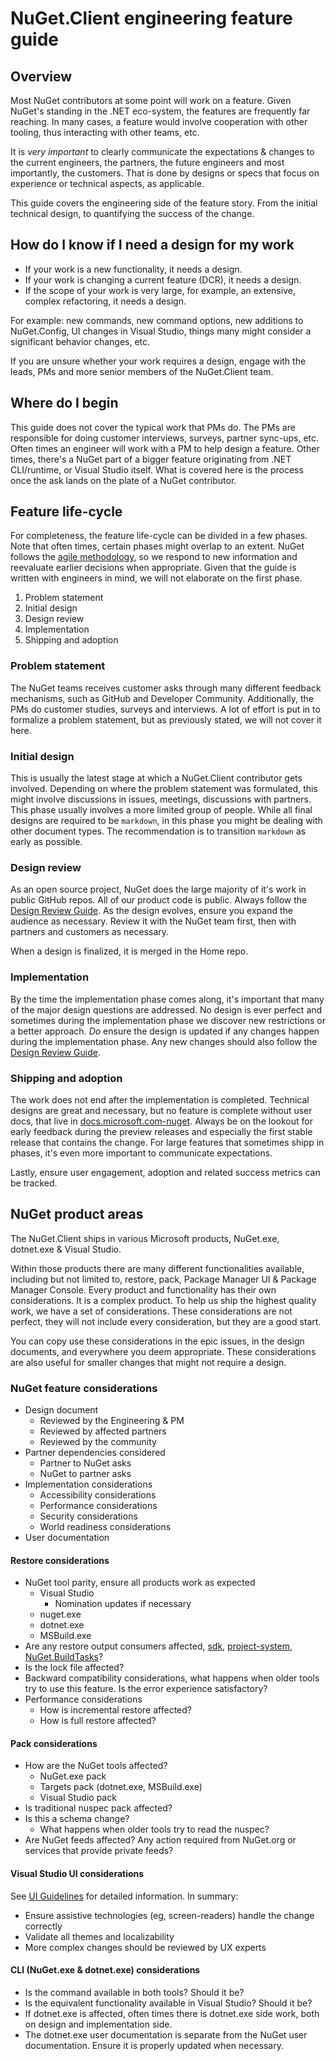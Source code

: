 
# NuGet.Client engineering feature guide

## Overview

Most NuGet contributors at some point will work on a feature. Given NuGet's standing in the .NET eco-system, the features are frequently far reaching. In many cases, a feature would involve cooperation with other tooling, thus interacting with other teams, etc.

It is *very important* to clearly communicate the expectations & changes to the current engineers, the partners, the future engineers and most importantly, the customers.
That is done by designs or specs that focus on experience or technical aspects, as applicable.

This guide covers the engineering side of the feature story. From the initial technical design, to quantifying the success of the change.

## How do I know if I need a design for my work

* If your work is a new functionality, it needs a design.
* If your work is changing a current feature (DCR), it needs a design.
* If the scope of your work is very large, for example, an extensive, complex refactoring, it needs a design.

For example: new commands, new command options, new additions to NuGet.Config, UI changes in Visual Studio, things many might consider a significant behavior changes, etc.

If you are unsure whether your work requires a design, engage with the leads, PMs and more senior members of the NuGet.Client team.

## Where do I begin

This guide does not cover the typical work that PMs do.
The PMs are responsible for doing customer interviews, surveys, partner sync-ups, etc. Often times an engineer will work with a PM to help design a feature. Other times, there's a NuGet part of a bigger feature originating from .NET CLI/runtime, or Visual Studio itself.
What is covered here is the process once the ask lands on the plate of a NuGet contributor.

## Feature life-cycle

For completeness, the feature life-cycle can be divided in a few phases. Note that often times, certain phases might overlap to an extent. NuGet follows the [agile methodology](https://agilemanifesto.org/), so we respond to new information and reevaluate earlier decisions when appropriate.
Given that the guide is written with engineers in mind, we will not elaborate on the first phase.

1. Problem statement
2. Initial design
3. Design review
4. Implementation
5. Shipping and adoption

### Problem statement

The NuGet teams receives customer asks through many different feedback mechanisms, such as GitHub and Developer Community. Additionally, the PMs do customer studies, surveys and interviews.
A lot of effort is put in to formalize a problem statement, but as previously stated, we will not cover it here.

### Initial design

This is usually the latest stage at which a NuGet.Client contributor gets involved. Depending on where the problem statement was formulated, this might involve discussions in issues, meetings, discussions with partners. This phase usually involves a more limited group of people.
While all final designs are required to be `markdown`, in this phase you might be dealing with other document types.
The recommendation is to transition `markdown` as early as possible.

### Design review

As an open source project, NuGet does the large majority of it's work in public GitHub repos. All of our product code is public.
Always follow the [Design Review Guide](design-review-guide.md).
As the design evolves, ensure you expand the audience as necessary. Review it with the NuGet team first, then with partners and customers as necessary.

When a design is finalized, it is merged in the Home repo.

### Implementation

By the time the implementation phase comes along, it's important that many of the major design questions are addressed.
No design is ever perfect and sometimes during the implementation phase we discover new restrictions or a better approach.
*Do* ensure the design is updated if any changes happen during the implementation phase.
Any new changes should also follow the [Design Review Guide](design-review-guide.md).

### Shipping and adoption

The work does not end after the implementation is completed.
Technical designs are great and necessary, but no feature is complete without user docs, that live in [docs.microsoft.com-nuget](https://github.com/nuget/docs.microsoft.com-nuget/).
Always be on the lookout for early feedback during the preview releases and especially the first stable release that contains the change. For large features that sometimes shipp in phases, it's even more important to communicate expectations.

Lastly, ensure user engagement, adoption and related success metrics can be tracked.

## NuGet product areas

The NuGet.Client ships in various Microsoft products, NuGet.exe, dotnet.exe & Visual Studio.

Within those products there are many different functionalities available, including but not limited to, restore, pack, Package Manager UI & Package Manager Console. Every product and functionality has their own considerations. It is a complex product. To help us ship the highest quality work, we have a set of considerations.
These considerations are not perfect, they will not include every consideration, but they are a good start.

You can copy use these considerations in the epic issues, in the design documents, and everywhere you deem appropriate.
These considerations are also useful for smaller changes that might not require a design.

### NuGet feature considerations

* Design document
  * Reviewed by the Engineering & PM
  * Reviewed by affected partners
  * Reviewed by the community
* Partner dependencies considered
  * Partner to NuGet asks
  * NuGet to partner asks
* Implementation considerations
  * Accessibility considerations
  * Performance considerations
  * Security considerations
  * World readiness considerations
* User documentation

#### Restore considerations

* NuGet tool parity, ensure all products work as expected
  * Visual Studio
    * Nomination updates if necessary
  * nuget.exe
  * dotnet.exe
  * MSBuild.exe
* Are any restore output consumers affected, [sdk](https://github.com/dotnet/sdk), [project-system](https://github.com/dotnet/project-system), [NuGet.BuildTasks](https://github.com/dotnet/nuget.buildtasks)?
* Is the lock file affected?
* Backward compatibility considerations, what happens when older tools try to use this feature. Is the error experience satisfactory?
* Performance considerations
  * How is incremental restore affected?
  * How is full restore affected?

#### Pack considerations

* How are the NuGet tools affected?
  * NuGet.exe pack
  * Targets pack (dotnet.exe, MSBuild.exe)
  * Visual Studio pack
* Is traditional nuspec pack affected?
* Is this a schema change?
  * What happens when older tools try to read the nuspec?
* Are NuGet feeds affected? Any action required from NuGet.org or services that provide private feeds?

#### Visual Studio UI considerations

See [UI Guidelines](ui-guidelines.md) for detailed information. In summary:

* Ensure assistive technologies (eg, screen-readers) handle the change correctly
* Validate all themes and localizability
* More complex changes should be reviewed by UX experts

#### CLI (NuGet.exe & dotnet.exe) considerations

* Is the command available in both tools? Should it be?
* Is the equivalent functionality available in Visual Studio? Should it be?
* If dotnet.exe is affected, often times there is dotnet.exe side work, both on design and implementation side.
* The dotnet.exe user documentation is separate from the NuGet user documentation. Ensure it is properly updated when necessary.
